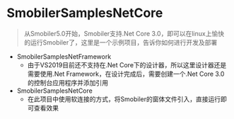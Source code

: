# SmobilerSamplesNetCore
> 从Smobiler5.0开始，Smobiler支持.Net Core 3.0，即可以在linux上愉快的运行Smobiler了，这里是一个示例项目，告诉你如何进行开发及部署


* SmobilerSamplesNetFramework
    * 由于VS2019目前还不支持在.Net Core下的设计器，所以这里设计器还是需要使用.Net Framework，在设计完成后，需要创建一个.Net Core 3.0的控制台应用程序并添加引用
* SmobilerSamplesNetCore
    * 在此项目中使用软连接的方式，将Smobiler的窗体文件引入，直接运行即可查看效果